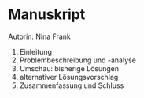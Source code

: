# Manuskript
Autorin: Nina Frank
1. Einleitung
2. Problembeschreibung und -analyse
3. Umschau: bisherige Lösungen
4. alternativer Lösungsvorschlag
5. Zusammenfassung und Schluss
